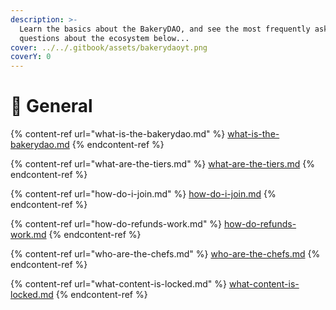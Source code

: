 ```yaml
---
description: >-
  Learn the basics about the BakeryDAO, and see the most frequently asked
  questions about the ecosystem below...
cover: ../../.gitbook/assets/bakerydaoyt.png
coverY: 0
---
```


# 🎇 General

{% content-ref url="what-is-the-bakerydao.md" %}
[what-is-the-bakerydao.md](what-is-the-bakerydao.md)
{% endcontent-ref %}

{% content-ref url="what-are-the-tiers.md" %}
[what-are-the-tiers.md](what-are-the-tiers.md)
{% endcontent-ref %}

{% content-ref url="how-do-i-join.md" %}
[how-do-i-join.md](how-do-i-join.md)
{% endcontent-ref %}

{% content-ref url="how-do-refunds-work.md" %}
[how-do-refunds-work.md](how-do-refunds-work.md)
{% endcontent-ref %}

{% content-ref url="who-are-the-chefs.md" %}
[who-are-the-chefs.md](who-are-the-chefs.md)
{% endcontent-ref %}

{% content-ref url="what-content-is-locked.md" %}
[what-content-is-locked.md](what-content-is-locked.md)
{% endcontent-ref %}

